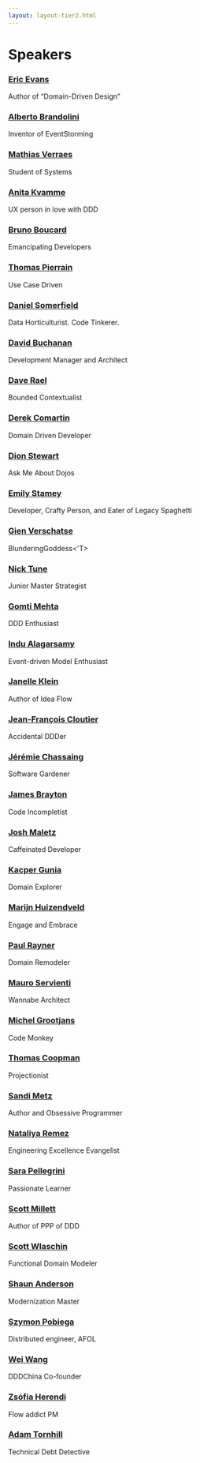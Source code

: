 ```yaml
---
layout: layout-tier2.html
---
```

<div class="container section speakers">
  <h1 class="section-header">Speakers</h1>
  <div class="row">
    <div class="speaker-container">
      <a href="eric-evans.html"><div class="speaker-img eric-evans">
      </div></a>
      <h3><a class="speaker-name" href="eric-evans.html">Eric Evans</a></h3>
      <p class="speaker-details">Author of “Domain-Driven Design”</p>
    </div>
    <div class="speaker-container">
      <a href="alberto-brandolini.html"><div class="speaker-img alberto-brandolini">
      </div></a>
      <h3><a class="speaker-name" href="alberto-brandolini.html">Alberto Brandolini</a></h3>
      <p class="speaker-details">Inventor of EventStorming</p>
    </div>
    <div class="speaker-container">
      <a href="mathias-verraes.html"><div class="speaker-img mathias-verraes">
      </div></a>
      <h3><a class="speaker-name" href="mathias-verraes.html">Mathias Verraes</a></h3>
      <p class="speaker-details">Student of Systems</p>
    </div>
    <div class="speaker-container">
      <a href="anita-kvamme.html"><div class="speaker-img anita-kvamme">
      </div></a>
      <h3><a class="speaker-name" href="anita-kvamme.html">Anita Kvamme</a></h3>
      <p class="speaker-details">UX person in love with DDD</p>
    </div>
  </div>
  <div class="row">
    <div class="speaker-container">
        <a href="bruno-boucard.html"><div class="speaker-img bruno-boucard">
        </div></a>
        <h3><a class="speaker-name" href="bruno-boucard.html">Bruno Boucard</a></h3>
        <p class="speaker-details">Emancipating Developers</p>
    </div>
    <div class="speaker-container">
        <a href="thomas-pierrain.html"><div class="speaker-img thomas-pierrain">
        </div></a>
        <h3><a class="speaker-name" href="thomas-pierrain.html">Thomas Pierrain</a></h3>
        <p class="speaker-details">Use Case Driven</p>
    </div>
    <div class="speaker-container">
      <a href="daniel-somerfield.html"><div class="speaker-img daniel-somerfield">
      </div></a>
      <h3><a class="speaker-name" href="daniel-somerfield.html">Daniel Somerfield</a></h3>
      <p class="speaker-details">Data Horticulturist. Code Tinkerer.</p>
    </div>
    <div class="speaker-container">
        <a href="dave-buchanan.html"><div class="speaker-img dave-buchanan">
        </div></a>
        <h3><a class="speaker-name" href="dave-buchanan.html">David Buchanan</a></h3>
        <p class="speaker-details">Development Manager and Architect</p>
    </div>
  </div>
  <div class="row">
    <div class="speaker-container">
        <a href="dave-rael.html"><div class="speaker-img dave-rael">
        </div></a>
        <h3><a class="speaker-name" href="dave-rael.html">Dave Rael</a></h3>
        <p class="speaker-details">Bounded Contextualist</p>
    </div>
    <div class="speaker-container">
        <a href="derek-comartin.html"><div class="speaker-img derek-comartin">
        </div></a>
        <h3><a class="speaker-name" href="derek-comartin.html">Derek Comartin</a></h3>
        <p class="speaker-details">Domain Driven Developer</p>
    </div>
    <div class="speaker-container">
        <a href="dion-stewart.html"><div class="speaker-img dion-stewart">
        </div></a>
        <h3><a class="speaker-name" href="dion-stewart.html">Dion Stewart</a></h3>
        <p class="speaker-details">Ask Me About Dojos</p>
    </div>
    <div class="speaker-container">
        <a href="emily-stamey.html"><div class="speaker-img emily-stamey">
        </div></a>
        <h3><a class="speaker-name" href="emily-stamey.html">Emily Stamey</a></h3>
        <p class="speaker-details">Developer, Crafty Person, and Eater of Legacy Spaghetti</p>
    </div>
  </div>
  <div class="row">
    <div class="speaker-container">
        <a href="gien-verschatse.html"><div class="speaker-img gien-verschatse">
        </div></a>
        <h3><a class="speaker-name" href="gien-verschatse.html">Gien Verschatse</a></h3>
        <p class="speaker-details">BlunderingGoddess<'T></p>
    </div>
    <div class="speaker-container">
      <a href="nick-tune.html"><div class="speaker-img nick-tune">
      </div></a>
      <h3><a class="speaker-name" href="nick-tune.html">Nick Tune</a></h3>
      <p class="speaker-details">Junior Master Strategist</p>
    </div>
    <div class="speaker-container">
        <a href="gomti-mehta.html"><div class="speaker-img gomti-mehta">
        </div></a>
        <h3><a class="speaker-name" href="gomti-mehta.html">Gomti Mehta</a></h3>
        <p class="speaker-details">DDD Enthusiast</p>
    </div>
    <div class="speaker-container">
        <a href="indu-alagarsamy.html"><div class="speaker-img indu-alagarsamy">
        </div></a>
        <h3><a class="speaker-name" href="indu-alagarsamy.html">Indu Alagarsamy</a></h3>
        <p class="speaker-details">Event-driven Model Enthusiast</p>
    </div>
  </div>
  <div class="row">
    <div class="speaker-container">
        <a href="janelle-klein.html"><div class="speaker-img janelle-klein">
        </div></a>
        <h3><a class="speaker-name" href="janelle-klein.html">Janelle Klein</a></h3>
        <p class="speaker-details">Author of Idea Flow</p>
    </div>
    <div class="speaker-container">
      <a href="jean-françois-cloutier.html"><div class="speaker-img jean-françois-cloutier">
      </div></a>
      <h3><a class="speaker-name" href="jean-françois-cloutier.html">Jean-François Cloutier</a></h3>
      <p class="speaker-details">Accidental DDDer</p>
    </div>
    <div class="speaker-container">
      <a href="jérémie-chassaing.html"><div class="speaker-img jérémie-chassaing">
      </div></a>
      <h3><a class="speaker-name" href="jérémie-chassaing.html">Jérémie Chassaing</a></h3>
      <p class="speaker-details">Software Gardener</p>
    </div>
    <div class="speaker-container">
        <a href="james-brayton.html"><div class="speaker-img james-brayton">
        </div></a>
        <h3><a class="speaker-name" href="james-brayton.html">James Brayton</a></h3>
        <p class="speaker-details">Code Incompletist</p>
    </div>
  </div>
  <div class="row">
    <div class="speaker-container">
      <a href="josh-maletz.html"><div class="speaker-img josh-maletz">
      </div></a>
      <h3><a class="speaker-name" href="josh-maletz.html">Josh Maletz</a></h3>
      <p class="speaker-details">Caffeinated Developer</p>
    </div>
    <div class="speaker-container">
      <a href="kacper-gunia.html"><div class="speaker-img kacper-gunia">
      </div></a>
      <h3><a class="speaker-name" href="kacper-gunia.html">Kacper Gunia</a></h3>
      <p class="speaker-details">Domain Explorer</p>
    </div>
    <div class="speaker-container">
        <a href="marijn-huizendveld.html"><div class="speaker-img marijn-huizendveld">
        </div></a>
        <h3><a class="speaker-name" href="marijn-huizendveld.html">Marijn Huizendveld</a></h3>
        <p class="speaker-details">Engage and Embrace</p>
    </div>
    <div class="speaker-container">
        <a href="paul-rayner.html"><div class="speaker-img paul-rayner">
        </div></a>
        <h3><a class="speaker-name" href="paul-rayner.html">Paul Rayner</a></h3>
        <p class="speaker-details">Domain Remodeler</p>
    </div>
  </div>
  <div class="row">
    <div class="speaker-container">
      <a href="mauro-servienti.html"><div class="speaker-img mauro-servienti">
      </div></a>
      <h3><a class="speaker-name" href="mauro-servienti.html">Mauro Servienti</a></h3>
      <p class="speaker-details">Wannabe Architect</p>
    </div>
    <div class="speaker-container">
      <a href="michel-grootjans.html"><div class="speaker-img michel-grootjans">
      </div></a>
      <h3><a class="speaker-name" href="michel-grootjans.html">Michel Grootjans</a></h3>
      <p class="speaker-details">Code Monkey</p>
    </div>
    <div class="speaker-container">
      <a href="thomas-coopman.html"><div class="speaker-img thomas-coopman">
      </div></a>
      <h3><a class="speaker-name" href="thomas-coopman.html">Thomas Coopman</a></h3>
      <p class="speaker-details">Projectionist</p>
    </div>
    <div class="speaker-container">
      <a href="sandi-metz.html"><div class="speaker-img sandi-metz">
      </div></a>
      <h3><a class="speaker-name" href="sandi-metz.html">Sandi Metz</a></h3>
      <p class="speaker-details">Author and Obsessive Programmer</p>
    </div>
  </div>
  <div class="row">
    <div class="speaker-container">
        <a href="nataliya-remez.html"><div class="speaker-img nataliya-remez">
        </div></a>
        <h3><a class="speaker-name" href="nataliya-remez.html">Nataliya Remez</a></h3>
        <p class="speaker-details">Engineering Excellence Evangelist</p>
    </div>
    <div class="speaker-container">
      <a href="sara-pellegrini.html"><div class="speaker-img sara-pellegrini">
      </div></a>
      <h3><a class="speaker-name" href="sara-pellegrini.html">Sara Pellegrini</a></h3>
      <p class="speaker-details">Passionate Learner</p>
    </div>
    <div class="speaker-container">
      <a href="scott-millett.html"><div class="speaker-img scott-millett">
      </div></a>
      <h3><a class="speaker-name" href="scott-millett.html">Scott Millett</a></h3>
      <p class="speaker-details">Author of PPP of DDD</p>
    </div>
    <div class="speaker-container">
      <a href="scott-wlaschin.html"><div class="speaker-img scott-wlaschin">
      </div></a>
      <h3><a class="speaker-name" href="scott-wlaschin.html">Scott Wlaschin</a></h3>
      <p class="speaker-details">Functional Domain Modeler</p>
    </div>
  </div>
  <div class="row">
    <div class="speaker-container">
        <a href="shaun-anderson.html"><div class="speaker-img shaun-anderson">
        </div></a>
        <h3><a class="speaker-name" href="shaun-anderson.html">Shaun Anderson</a></h3>
        <p class="speaker-details">Modernization Master</p>
    </div>
    <div class="speaker-container">
      <a href="szymon-pobiega.html"><div class="speaker-img szymon-pobiega">
      </div></a>
      <h3><a class="speaker-name" href="szymon-pobiega.html">Szymon Pobiega</a></h3>
      <p class="speaker-details">Distributed engineer, AFOL</p>
    </div>
    <div class="speaker-container">
      <a href="wei-wang.html"><div class="speaker-img wei-wang">
      </div></a>
      <h3><a class="speaker-name" href="wei-wang.html">Wei Wang</a></h3>
      <p class="speaker-details">DDDChina Co-founder</p>
    </div>
    <div class="speaker-container">
      <a href="zsófia-herendi.html"><div class="speaker-img zsófia-herendi">
      </div></a>
      <h3><a class="speaker-name" href="zsófia-herendi.html">Zsófia Herendi</a></h3>
      <p class="speaker-details">Flow addict PM</p>
    </div>
  </div>
  <div class="row">
    <div class="speaker-container">
        <a href="adam-tornhill.html"><div class="speaker-img adam-tornhill">
        </div></a>
        <h3><a class="speaker-name" href="adam-tornhill.html">Adam Tornhill</a></h3>
        <p class="speaker-details">Technical Debt Detective</p>
    </div>
  </div>
</div>
